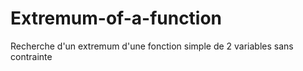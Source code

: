 # Extremum-of-a-function
Recherche d'un extremum d'une fonction simple de 2 variables sans contrainte
